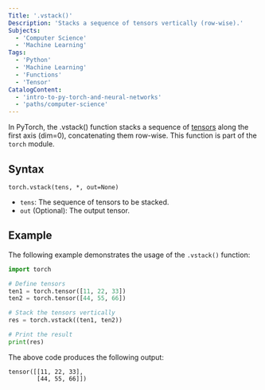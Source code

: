 ```yaml
---
Title: '.vstack()'
Description: 'Stacks a sequence of tensors vertically (row-wise).'
Subjects:
  - 'Computer Science'
  - 'Machine Learning'
Tags:
  - 'Python'
  - 'Machine Learning'
  - 'Functions'
  - 'Tensor'
CatalogContent:
  - 'intro-to-py-torch-and-neural-networks'
  - 'paths/computer-science'
---
```


In PyTorch, the .vstack() function stacks a sequence of [tensors](https://www.codecademy.com/resources/docs/pytorch/tensors) along the first axis (dim=0), concatenating them row-wise. This function is part of the `torch` module.

## Syntax

```pseudo
torch.vstack(tens, *, out=None)
```

- `tens`: The sequence of tensors to be stacked.
- `out` (Optional): The output tensor.

## Example

The following example demonstrates the usage of the `.vstack()` function:

```py
import torch

# Define tensors
ten1 = torch.tensor([11, 22, 33])
ten2 = torch.tensor([44, 55, 66])

# Stack the tensors vertically
res = torch.vstack((ten1, ten2))

# Print the result
print(res)
```

The above code produces the following output:

```shell
tensor([[11, 22, 33],
        [44, 55, 66]])
```
